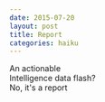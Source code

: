 ```yaml
---
date: 2015-07-20
layout: post
title: Report
categories: haiku
---
```


An actionable  
Intelligence data flash?  
No, it's a report
